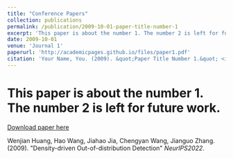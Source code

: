 ```yaml
---
title: "Conference Papers"
collection: publications
permalink: /publication/2009-10-01-paper-title-number-1
excerpt: 'This paper is about the number 1. The number 2 is left for future work.'
date: 2009-10-01
venue: 'Journal 1'
paperurl: 'http://academicpages.github.io/files/paper1.pdf'
citation: 'Your Name, You. (2009). &quot;Paper Title Number 1.&quot; <i>Journal 1</i>. 1(1).'
---
```

# This paper is about the number 1. The number 2 is left for future work.

[Download paper here](http://WenjianHuang93.github.io/files/paper1.pdf)

Wenjian Huang, Hao Wang, Jiahao Jia, Chengyan Wang, Jianguo Zhang. (2009). "Density-driven Out-of-distribution Detection" <i>NeurIPS2022</i>.
